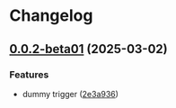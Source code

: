 # Changelog

## [0.0.2-beta01](https://github.com/ExpediaGroup/expediagroup-java-sdk/compare/expediagroup-sdk-rest-v0.0.1-beta01...expediagroup-sdk-rest-v0.0.2-beta01) (2025-03-02)


### Features

* dummy trigger ([2e3a936](https://github.com/ExpediaGroup/expediagroup-java-sdk/commit/2e3a9368f8401d7ce1613c1c74e32c7fe6dbcf5c))
